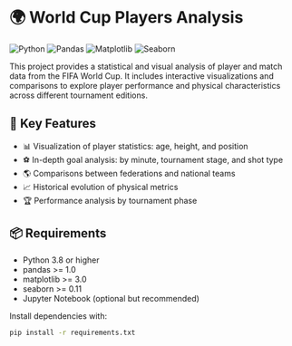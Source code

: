 # 🌍 World Cup Players Analysis

![Python](https://img.shields.io/badge/python-3.8+-blue.svg)
![Pandas](https://img.shields.io/badge/pandas-1.0+-brightgreen.svg)
![Matplotlib](https://img.shields.io/badge/Matplotlib-3.0+-orange.svg)
![Seaborn](https://img.shields.io/badge/Seaborn-0.11+-lightblue.svg)

This project provides a statistical and visual analysis of player and match data from the FIFA World Cup. It includes interactive visualizations and comparisons to explore player performance and physical characteristics across different tournament editions.

## 📌 Key Features

- 📊 Visualization of player statistics: age, height, and position
- ⚽ In-depth goal analysis: by minute, tournament stage, and shot type
- 🌎 Comparisons between federations and national teams
- 📈 Historical evolution of physical metrics
- 🏆 Performance analysis by tournament phase

## 📦 Requirements

- Python 3.8 or higher  
- pandas >= 1.0  
- matplotlib >= 3.0  
- seaborn >= 0.11  
- Jupyter Notebook (optional but recommended)

Install dependencies with:

```bash
pip install -r requirements.txt

